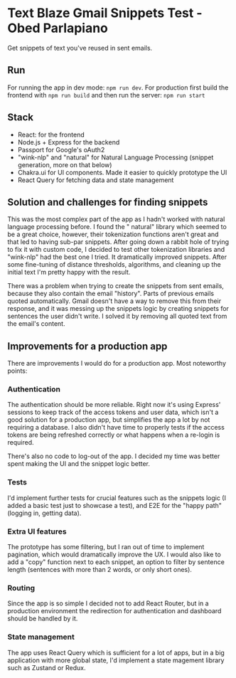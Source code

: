 # Text Blaze Gmail Snippets Test - Obed Parlapiano

Get snippets of text you've reused in sent emails.

## Run

For running the app in dev mode: `npm run dev`. For production first build the frontend with `npm run build` and then
run the server: `npm run start`

## Stack

- React: for the frontend
- Node.js + Express for the backend
- Passport for Google's oAuth2
- "wink-nlp" and "natural" for Natural Language Processing (snippet generation, more on that below)
- Chakra.ui for UI components. Made it easier to quickly prototype the UI
- React Query for fetching data and state management

## Solution and challenges for finding snippets

This was the most complex part of the app as I hadn't worked with natural language processing before. I found the "
natural" library which seemed to be a great choice, however, their tokenization functions aren't great and that led to
having sub-par snippets. After going down a rabbit hole of trying to fix it with custom code, I decided to test other
tokenization libraries and "wink-nlp" had the best one I tried. It dramatically improved snippets. After some
fine-tuning of distance thresholds, algorithms, and cleaning up the initial text I'm pretty happy with the result.

There was a problem when trying to create the snippets from sent emails, because they also contain the email "history".
Parts of previous emails quoted automatically. Gmail doesn't have a way to remove
this from their response, and it was messing up the snippets logic by creating snippets for sentences the user didn't
write. I solved it by removing all quoted text from the email's content.

## Improvements for a production app

There are improvements I would do for a production app. Most noteworthy points:

### Authentication

The authentication should be more reliable. Right now
it's using Express' sessions to keep track of the access tokens and user data, which isn't a good solution for a
production app, but simplifies the app a lot by not requiring a database. I also didn't have time to properly tests if
the access tokens are being refreshed correctly or what happens when a re-login is required.

There's also no code to log-out of the app. I decided my time was better spent making the UI and the snippet logic
better.

### Tests

I'd implement further tests for crucial features such as the snippets logic (I added a basic test just to showcase a test), and E2E for the "happy path" (logging in, getting data).

### Extra UI features

The prototype has some filtering, but I ran out of time to implement pagination, which would dramatically improve the
UX. I would also like to add a "copy" function next to each snippet, an option to filter by sentence length (sentences
with more than 2 words, or only short ones).

### Routing

Since the app is so simple I decided not to add React Router, but in a production environment the redirection for
authentication and dashboard should be handled by it.

### State management

The app uses React Query which is sufficient for a lot of apps, but in a big application with more global state, I'd
implement a state magement library such as Zustand or Redux.
